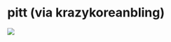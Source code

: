 <!--
id: 4196028
link: http://tumblr.atmos.org/post/4196028/pitt-via-krazykoreanbling
slug: pitt-via-krazykoreanbling
date: Sun Jun 24 2007 19:29:19 GMT-0700 (PDT)
publish: 2007-06-024
tags: 
title: pitt (via krazykoreanbling)
-->


pitt (via krazykoreanbling)
===========================

![](http://25.media.tumblr.com/4196028_500.jpg)


